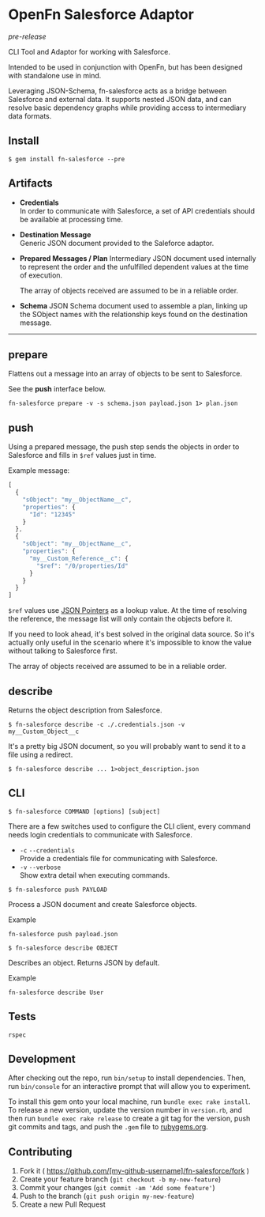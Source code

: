 # OpenFn Salesforce Adaptor

*pre-release*

CLI Tool and Adaptor for working with Salesforce.

Intended to be used in conjunction with OpenFn, but has been designed
with standalone use in mind.

Leveraging JSON-Schema, fn-salesforce acts as a bridge between Salesforce
and external data. It supports nested JSON data, and can resolve
basic dependency graphs while providing access to intermediary data
formats.

Install
-------

`$ gem install fn-salesforce --pre`

Artifacts
---------

* **Credentials**  
  In order to communicate with Salesforce, a set of API credentials should
  be available at processing time.

* **Destination Message**  
  Generic JSON document provided to the Saleforce adaptor.

* **Prepared Messages / Plan**
  Intermediary JSON document used internally to represent the order and
  the unfulfilled dependent values at the time of execution.

  The array of objects received are assumed to be in a reliable order.

* **Schema**
  JSON Schema document used to assemble a plan, linking up the SObject names
  with the relationship keys found on the destination message.

- - -

## prepare

Flattens out a message into an array of objects to be sent to Salesforce.

See the **push** interface below.

```
fn-salesforce prepare -v -s schema.json payload.json 1> plan.json
```


## push

Using a prepared message, the push step sends the objects in order to
Salesforce and fills in `$ref` values just in time.

Example message:

```js
[
  {
    "sObject": "my__ObjectName__c",
    "properties": {
      "Id": "12345"
    }
  },
  {
    "sObject": "my__ObjectName__c",
    "properties": {
      "my__Custom_Reference__c": {
        "$ref": "/0/properties/Id"
      }
    }
  }
]
```

`$ref` values use [JSON Pointers](https://tools.ietf.org/html/rfc6901)
as a lookup value. At the time of resolving the reference, the message
list will only contain the objects before it.

If you need to look ahead, it's best solved in the original data source.
So it's actually only useful in the scenario where it's impossible to know
the value without talking to Salesforce first.

The array of objects received are assumed to be in a reliable order.

## describe

Returns the object description from Salesforce.

```
$ fn-salesforce describe -c ./.credentials.json -v my__Custom_Object__c
```

It's a pretty big JSON document, so you will probably want to send it to
a file using a redirect.

`$ fn-salesforce describe ... 1>object_description.json`


CLI
---

`$ fn-salesforce COMMAND [options] [subject]`

There are a few switches used to configure the CLI client, every command
needs login credentials to communicate with Salesforce.

- `-c` `--credentials`  
  Provide a credentials file for communicating with Salesforce.
- `-v` `--verbose`  
  Show extra detail when executing commands.

`$ fn-salesforce push PAYLOAD`

Process a JSON document and create Salesforce objects.

Example

`fn-salesforce push payload.json`

`$ fn-salesforce describe OBJECT`

Describes an object. Returns JSON by default.

Example

`fn-salesforce describe User`

Tests
-----

`rspec`


## Development

After checking out the repo, run `bin/setup` to install dependencies. 
Then, run `bin/console` for an interactive prompt that will allow you to experiment.

To install this gem onto your local machine, run `bundle exec rake install`. To release a new version, update the version number in `version.rb`, and then run `bundle exec rake release` to create a git tag for the version, push git commits and tags, and push the `.gem` file to [rubygems.org](https://rubygems.org).

## Contributing

1. Fork it ( https://github.com/[my-github-username]/fn-salesforce/fork )
2. Create your feature branch (`git checkout -b my-new-feature`)
3. Commit your changes (`git commit -am 'Add some feature'`)
4. Push to the branch (`git push origin my-new-feature`)
5. Create a new Pull Request
